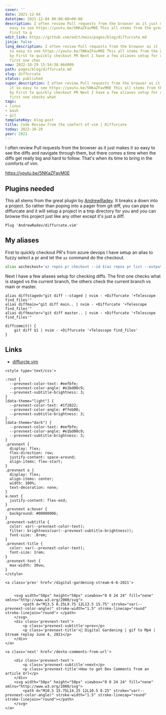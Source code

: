 ```yaml
---
cover: ''
date: 2021-12-04
datetime: 2021-12-04 00:00:00+00:00
description: I often review Pull requests from the browser as it just makes it so
  easy to see https://youtu.be/5NKaZFavM0E This all stems from the great plugin by
  First to q
edit_link: https://github.com/edit/main/pages/blog/diffurcate.md
jinja: false
long_description: I often review Pull requests from the browser as it just makes it
  so easy to see https://youtu.be/5NKaZFavM0E This all stems from the great plugin
  by First to quickly checkout PR Next I have a few aliases setup for checking diffs.  The
  first one chec
now: 2022-10-29 15:54:38.064009
path: pages/blog/diffurcate.md
slug: diffurcate
status: published
super_description: I often review Pull requests from the browser as it just makes
  it so easy to see https://youtu.be/5NKaZFavM0E This all stems from the great plugin
  by First to quickly checkout PR Next I have a few aliases setup for checking diffs.  The
  first one checks what
tags:
- linux
- bash
- git
templateKey: blog-post
title: Code Review from the comfort of vim | Diffurcate
today: 2022-10-29
year: 2021
---
```


I often review Pull requests from the browser as it just makes it so easy to see
the diffs and navigate through them, but there comes a time when the diffs get
really big and hard to follow.  That's when its time to bring in the comforts of
vim.

https://youtu.be/5NKaZFavM0E

## Plugins needed

This all stems from the great plugin by
[AndrewRadev](https://github.com/AndrewRadev).  It breaks a down
into a project.  So rather than poping into a pager from git diff,
you can pipe to diffurcate and it will setup a project in a tmp
directory for you and you  can browse this project just like any
other except it's just a diff.

``` vim
Plug 'AndrewRadev/diffurcate.vim'
```

## My aliases

First to quickly checkout PR's from azure devops I have setup an alias to fuzzy
select a pr and let the `az` command do the checkout.

``` bash
alias azcheckout='az repos pr checkout --id $(az repos pr list --output table | tail -n -2 | fzf | cut -d " " -f1)'
```

Next I have a few aliases setup for checking diffs.  The first one checks what
is staged vs the current branch, the others check the current branch vs main or
master.

```
alias diffstaged="git diff --staged | nvim - +Diffurcate '+Telescope find_files'"
alias diffmain="git diff main.. | nvim - +Diffurcate '+Telescope find_files'"
alias diffmaster="git diff master.. | nvim - +Diffurcate '+Telescope find_files'"

diffcommit() {
    git diff $1 | nvim - +Diffurcate '+Telescope find_files'
}

```

## Links

* [diffurcte.vim](https://github.com/AndrewRadev/diffurcate.vim)
<div class='prevnext'>

    <style type='text/css'>

    :root {
      --prevnext-color-text: #eefbfe;
      --prevnext-color-angle: #e1bd00c9;
      --prevnext-subtitle-brightness: 3;
    }
    [data-theme="light"] {
      --prevnext-color-text: #1f2022;
      --prevnext-color-angle: #ffeb00;
      --prevnext-subtitle-brightness: 3;
    }
    [data-theme="dark"] {
      --prevnext-color-text: #eefbfe;
      --prevnext-color-angle: #e1bd00c9;
      --prevnext-subtitle-brightness: 3;
    }
    .prevnext {
      display: flex;
      flex-direction: row;
      justify-content: space-around;
      align-items: flex-start;
    }
    .prevnext a {
      display: flex;
      align-items: center;
      width: 100%;
      text-decoration: none;
    }
    a.next {
      justify-content: flex-end;
    }
    .prevnext a:hover {
      background: #00000006;
    }
    .prevnext-subtitle {
      color: var(--prevnext-color-text);
      filter: brightness(var(--prevnext-subtitle-brightness));
      font-size: .8rem;
    }
    .prevnext-title {
      color: var(--prevnext-color-text);
      font-size: 1rem;
    }
    .prevnext-text {
      max-width: 30vw;
    }
    </style>
    
    <a class='prev' href='/digital-gardening-stream-6-6-2021'>
    

        <svg width="50px" height="50px" viewbox="0 0 24 24" fill="none" xmlns="http://www.w3.org/2000/svg">
            <path d="M13.5 8.25L9.75 12L13.5 15.75" stroke="var(--prevnext-color-angle)" stroke-width="1.5" stroke-linecap="round" stroke-linejoin="round"> </path>
        </svg>
        <div class='prevnext-text'>
            <p class='prevnext-subtitle'>prev</p>
            <p class='prevnext-title'>🌱 Digital Gardening | gif to Mp4 | Stream replay June 4, 2021</p>
        </div>
    </a>
    
    <a class='next' href='/devto-comments-from-url'>
    
        <div class='prevnext-text'>
            <p class='prevnext-subtitle'>next</p>
            <p class='prevnext-title'>How to get Dev Comments from an article Url</p>
        </div>
        <svg width="50px" height="50px" viewbox="0 0 24 24" fill="none" xmlns="http://www.w3.org/2000/svg">
            <path d="M10.5 15.75L14.25 12L10.5 8.25" stroke="var(--prevnext-color-angle)" stroke-width="1.5" stroke-linecap="round" stroke-linejoin="round"></path>
        </svg>
    </a>
  </div>